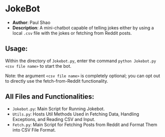 # JokeBot

* **Author**: Paul Shao
* **Description**: A mini-chatbot capable of telling jokes either by using a local `.csv` file with the jokes or fetching from Reddit posts.

## Usage:
Within the directory of `Jokebot.py`, enter the command `python Jokebot.py <csv file name>` to start the bot.

Note: the argument `<csv file name>` is completely optional; you can opt out to directly use the fetch-from-Reddit functionality.

## All Files and Functionalities:
* `Jokebot.py`: Main Script for Running Jokebot.
* `Utils.py`: Hosts Util Methods Used in Fetching Data, Handling Exceptions, and Reading CSV and Input.
* `Fetch.py`: Main Script for Fetching Posts from Reddit and Format Them into CSV File Format.
